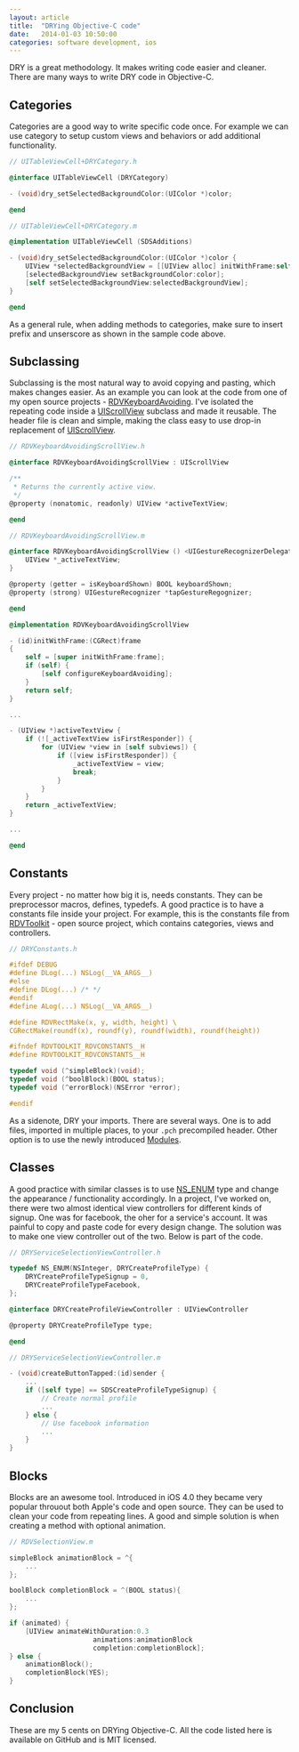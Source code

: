 ```yaml
---
layout: article
title:  "DRYing Objective-C code"
date:   2014-01-03 10:50:00
categories: software development, ios
---
```

DRY is a great methodology. It makes writing code easier and cleaner. There are many ways to write DRY code in Objective-C.

## Categories

Categories are a good way to write specific code once. For example we can use category to setup custom views and behaviors or add additional functionality.

```objective-c
// UITableViewCell+DRYCategory.h

@interface UITableViewCell (DRYCategory)

- (void)dry_setSelectedBackgroundColor:(UIColor *)color;

@end

// UITableViewCell+DRYCategory.m

@implementation UITableViewCell (SDSAdditions)

- (void)dry_setSelectedBackgroundColor:(UIColor *)color {
    UIView *selectedBackgroundView = [[UIView alloc] initWithFrame:self.backgroundView.frame];
    [selectedBackgroundView setBackgroundColor:color];
    [self setSelectedBackgroundView:selectedBackgroundView];
}

@end
```
As a general rule, when adding methods to categories, make sure to insert prefix and unserscore as shown in the sample code above.

## Subclassing

Subclassing is the most natural way to avoid copying and pasting, which makes changes easier. As an example you can look at the code from one of my open source projects - [RDVKeyboardAvoiding](https//github.com/robbdimitrov/RDVKeyboardAvoiding). I've isolated the repeating code inside a [UIScrollView](https://developer.apple.com/library/ios/documentation/UIKit/Reference/UIScrollView_Class/Reference/UIScrollView.html) subclass and made it reusable. The header file is clean and simple, making the class easy to use drop-in replacement of [UIScrollView](https://developer.apple.com/library/ios/documentation/UIKit/Reference/UIScrollView_Class/Reference/UIScrollView.html).

```objective-c
// RDVKeyboardAvoidingScrollView.h

@interface RDVKeyboardAvoidingScrollView : UIScrollView

/**
 * Returns the currently active view.
 */
@property (nonatomic, readonly) UIView *activeTextView;

@end

// RDVKeyboardAvoidingScrollView.m

@interface RDVKeyboardAvoidingScrollView () <UIGestureRecognizerDelegate> {
    UIView *_activeTextView;
}

@property (getter = isKeyboardShown) BOOL keyboardShown;
@property (strong) UIGestureRecognizer *tapGestureRegognizer;

@end

@implementation RDVKeyboardAvoidingScrollView

- (id)initWithFrame:(CGRect)frame
{
    self = [super initWithFrame:frame];
    if (self) {
        [self configureKeyboardAvoiding];
    }
    return self;
}

...

- (UIView *)activeTextView {
    if (![_activeTextView isFirstResponder]) {
        for (UIView *view in [self subviews]) {
            if ([view isFirstResponder]) {
                _activeTextView = view;
                break;
            }
        }
    }
    return _activeTextView;
}

...

@end
```

## Constants

Every project - no matter how big it is, needs constants. They can be preprocessor macros, defines, typedefs. A good practice is to have a constants file inside your project. For example, this is the constants file from [RDVToolkit](https://github.com/robbdimitrov/RDVToolkit) - open source project, which contains categories, views and controllers.

```objective-c
// DRYConstants.h

#ifdef DEBUG
#define DLog(...) NSLog(__VA_ARGS__)
#else
#define DLog(...) /* */
#endif
#define ALog(...) NSLog(__VA_ARGS__)

#define RDVRectMake(x, y, width, height) \
CGRectMake(roundf(x), roundf(y), roundf(width), roundf(height))

#ifndef RDVTOOLKIT_RDVCONSTANTS__H
#define RDVTOOLKIT_RDVCONSTANTS__H

typedef void (^simpleBlock)(void);
typedef void (^boolBlock)(BOOL status);
typedef void (^errorBlock)(NSError *error);

#endif
```

As a sidenote, DRY your imports. There are several ways. One is to add files, imported in multiple places, to your `.pch` precompiled header. Other option is to use the newly introduced [Modules](http://stackoverflow.com/questions/18947516/import-vs-import-ios-7).

## Classes

A good practice with similar classes is to use [NS_ENUM](http://nshipster.com/ns_enum-ns_options/) type and change the appearance / functionality accordingly. In a project, I've worked on, there were two almost identical view controllers for different kinds of signup. One was for facebook, the oher for a service's account. It was painful to copy and paste code for every design change. The solution was to make one view controller out of the two. Below is part of the code.

```objective-c
// DRYServiceSelectionViewController.h

typedef NS_ENUM(NSInteger, DRYCreateProfileType) {
    DRYCreateProfileTypeSignup = 0,
    DRYCreateProfileTypeFacebook,
};

@interface DRYCreateProfileViewController : UIViewController

@property DRYCreateProfileType type;

@end

// DRYServiceSelectionViewController.m

- (void)createButtonTapped:(id)sender {
	...
	if ([self type] == SDSCreateProfileTypeSignup) {
    	// Create normal profile
    	...
    } else {
       	// Use facebook information
       	...
    }
}
```

## Blocks

Blocks are an awesome tool. Introduced in iOS 4.0 they became very popular throuout both Apple's code and open source. They can be used to clean your code from repeating lines. A good and simple solution is when creating a method with optional animation.

```objective-c
// RDVSelectionView.m

simpleBlock animationBlock = ^{
	...
};

boolBlock completionBlock = ^(BOOL status){
	...
};

if (animated) {
	[UIView animateWithDuration:0.3
              		 animations:animationBlock
               		 completion:completionBlock];
} else {
	animationBlock();
	completionBlock(YES);
}
```

## Conclusion

These are my 5 cents on DRYing Objective-C. All the code listed here is available on GitHub and is MIT licensed.